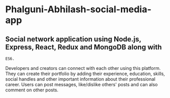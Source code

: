 # Phalguni-Abhilash-social-media-app


##	Social network application using Node.js, Express, React, Redux and MongoDB along with
	ES6.

Developers and creators can connect with each other using this platform. They can
create their portfolio by adding their experience, education, skills, social handles and
other important information about their professional career.
Users can post messages, like/dislike others&#39; posts and can also comment on other
posts.
